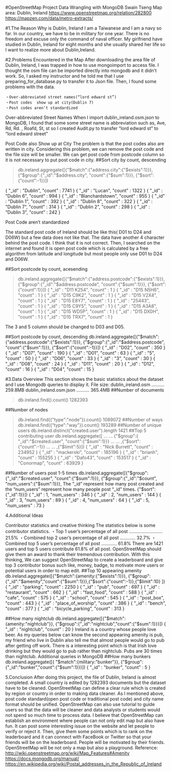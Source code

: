 #OpenStreetMap Project
Data Wrangling with MongoDB
Swain Tseng
Map area: Dublin, Ireland
https://www.openstreetmap.org/relation/282800
https://mapzen.com/data/metro-extracts/

#1.The Reason Why is Dublin, Ireland
I am a Taiwanese and I am a navy so far. In our country, we have to be in military for one year. There is no freedom and excuse only the command of naval officer. My girlfriend have studied in Dublin, Ireland for eight months and she usually shared her life so I want to realize more about Dublin,Ireland.

#2.Problems Encountered in the Map
After downloading the area file of Dublin, Ireland, I was trapped in how to use mongoimport to access file. I thought the osm file can be imported directly into mongodb and it didn’t work. So, I asked my instructor and he told me that I use preparing_for_database.py to transfer it to Json file. Then, I found some problems with the data. 

	・Over­-abbreviated street names(“lord edward st”)
	・Post codes  show up at city(Dublin 7)
	・Post codes aren’t standardized

Over-abbreviated Street Names
When I import dublin_ireland.osm.json to MongoDB, I found that some some street name is abbreviation such as, Ave, Rd, Rd. , Roafd, St, st so I created Audit.py to transfer “lord edward st” to “lord edward street”

Post Code also Show up at City
The problem is that the post codes also are written in city. Considering this problem, we can remove the post code and the file size will be smaller. We can get post code from postcode column so it is not necessary to put post code in city.
##Sort city by count, descending
> db.ireland.aggregate([{"$match":{"address.city":{"$exists":1}}}, {"$group":{"_id":"$address.city", "count":{"$sum":1}}}, {"$sort":{"count":-1}}])

{ "_id" : "Dublin", "count" : 7741 }
{ "_id" : "Lucan", "count" : 1322 }
{ "_id" : "Dublin 6", "count" : 994 }
{ "_id" : "Blanchardstown", "count" : 955 }
{ "_id" : "Dublin 1", "count" : 392 }
{ "_id" : "Dublin 8", "count" : 322 }
{ "_id" : "Dublin 7", "count" : 314 }
{ "_id" : "Dublin 2", "count" : 298 }
{ "_id" : "Dublin 3", "count" : 242 }


Post Code aren’t standardized

The standard post code of Ireland should be like this( D01 to D24 and D06W) but a few data does not like that. The data have another 4 character behind the post code. I think that it is not correct. Then, I searched on the internet and found it is open post code which is calculated by a free algorithm from latitude and longitude but most people only use D01 to D24 and D06W. 

##Sort postcode by count, acesending
> db.ireland.aggregate([{"$match":{"address.postcode":{"$exists":1}}}, {"$group":{"_id":"$address.postcode", "count":{"$sum":1}}}, {"$sort":{"count":1}}])
{ "_id" : "D11 K254", "count" : 1 }
{ "_id" : "D15 N5H6", "count" : 1 }
{ "_id" : "D15 C9K2", "count" : 1 }
{ "_id" : "D15 V2X4", "count" : 1 }
{ "_id" : "D15 E8Y7", "count" : 1 }
{ "_id" : "25443", "count" : 1 }
{ "_id" : "D15 C9Y5", "count" : 1 }
{ "_id" : "D15 A3A8", "count" : 1 }
{ "_id" : "D15 WD5P", "count" : 1 }
{ "_id" : "D15 DX0H", "count" : 1 }
{ "_id" : "D15 TRX7", "count" : 1 }


The 3 and 5 column should be changed to D03 and D05.

##Sort postcode by count, descending
db.ireland.aggregate([{"$match":{"address.postcode":{"$exists":1}}}, {"$group":{"_id":"$address.postcode", "count":{"$sum":1}}}, {"$sort":{"count":-1}}])
{ "_id" : "D02", "count" : 350 }
{ "_id" : "D07", "count" : 190 }
{ "_id" : "D01", "count" : 63 }
{ "_id" : "5", "count" : 50 }
{ "_id" : "D06", "count" : 33 }
{ "_id" : "3", "count" : 30 }
{ "_id" : "D08", "count" : 24 }
{ "_id" : "D11", "count" : 20 }
{ "_id" : "D12", "count" : 16 }
{ "_id" : "D04", "count" : 15 }


#3.Data Overview
This section shows the basic statistics about the dataset and I use Mongodb queries to display it.
File size:
dublin_ireland.osm ………. 259.8MB
dublin_ireland.osm.json ………. 365.4MB 
##Number of documents
> db.ireland.find().count()
1282393

##Number of nodes
> db.ireland.find({"type":"node"}).count()
1089072
##Number of ways
> db.ireland.find({“type":"way"}).count()
193289
##Number of unique users
> db.ireland.distinct("created.user").length
1421
##Top 5 contributing user
db.ireland.aggregate([
... ... {"$group":{ "_id":"$created.user", "count":{"$sum":1}}}
... ... ,{"$sort":{"count":-1}}
... ... ,{"$limit":5}])
{ "_id" : "Nick Burrett", "count" : 234952 }
{ "_id" : "mackerski", "count" : 185196 }
{ "_id" : "brianh", "count" : 155255 }
{ "_id" : "Dafo43", "count" : 153517 }
{ "_id" : "Conormap", "count" : 63929 }

##Number of users post 1-5 times
db.ireland.aggregate([{"$group":{"_id":"$created.user", "count":{"$sum":1}}}, {"$group":{"_id":"$count", "num_users":{"$sum":1}}},
The “_id” represent how many post created and the “num_users” represent how many people post “_id” times. {"$sort":{"_id":1}}])
{ "_id" : 1, "num_users" : 346 }
{ "_id" : 2, "num_users" : 144 }
{ "_id" : 3, "num_users" : 89 }
{ "_id" : 4, "num_users" : 64 }
{ "_id" : 5, "num_users" : 73 }
	
4.Additional Ideas

Contributor statistics and creative thinking
The statistics below is some contributor statistics. 
	・Top 1 user’s percentage of all post …………..………… 21.5%
	・Combined top 2 user’s percentage of all post ………… 32.7%
	・Combined top 5 user’s percentage of all post ………… 61.8%
There are 1421 users and top 5 users contribute 61.8% of all post. OpenStreetMap should give them an award to thank their tremendous contribution. With this thinking, We can suggest OpenStreetMap to create a leaderboard and give top 3 contributor bonus such like, money, badge, to motivate more users or potential users in order to map edit.
##Top 10 appearing amenity
db.ireland.aggregate([{"$match":{amenity:{"$exists":1}}}, {"$group":{"_id":"$amenity","count":{"$sum":1}}},{"$sort":{"count":-1}},{"$limit":10} ])
{ "_id" : "parking", "count" : 2250 }
{ "_id" : "pub", "count" : 697 }
{ "_id" : "restaurant", "count" : 662 }
{ "_id" : "fast_food", "count" : 588 }
{ "_id" : "cafe", "count" : 575 }
{ "_id" : "school", "count" : 545 }
{ "_id" : "post_box", "count" : 443 }
{ "_id" : "place_of_worship", "count" : 386 }
{ "_id" : "bench", "count" : 377 }
{ "_id" : "bicycle_parking", "count" : 313 }


##How many nightclub
db.ireland.aggregate([{"$match":{amenity:"nightclub"}},  {"$group":{"_id":"nightclub","count":{"$sum":1}}}])
{ "_id" : "nightclub", "count" : 20 }
Ireland is a country whose people love beer. As my queries below can know the second appearing amenity is pub, my friend who live in Dublin also tell me that almost people would go to pub after getting off work. There is a interesting point which is that Irish love drinking but they would go to pub rather than nightclub. Pubs are 30 times than nightclub.
Additional queries in MongoDB
##How many bunkers
db.ireland.aggregate([{ "$match":{military:"bunker"}}, {"$group":{"_id":"bunker","count":{"$sum":1}}}])
{ "_id" : "bunker", "count" : 5 }

5.Conclusion
After doing this project, the file of Dublin, Ireland is almost completed. A small country is edited by 1282393 documents but the dataset have to be cleaned. OpenStreetMap can define a clear rule which is created by region or country in order to making data cleaner. As I mentioned above, post code standard(open post code or traditional post code) and city name format should be unified. OpenStreetMap can also use tutorial to guide users so that the data will be cleaner and data analysts or students would not spend so much time to process data. 
I believe that OpenStreetMap can establish an environment where people can not only edit map but also have fun. It can post some interesting issue on the website and let people to verify or reject it. Then, give them some points which is to rank on the leaderboard and it can connect with FaceBook or Twitter so that your friends will be on the leaderboard. People will be motivated by their friends. OpenStreetMap will be not only a map but also a playground.
Reference:
http://wiki.openstreetmap.org/wiki/Map_Features#Amenity
https://docs.mongodb.org/manual/
https://en.wikipedia.org/wiki/Postal_addresses_in_the_Republic_of_Ireland